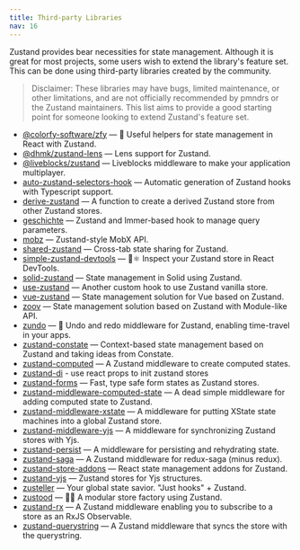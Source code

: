 ```yaml
---
title: Third-party Libraries
nav: 16
---
```


Zustand provides bear necessities for state management.
Although it is great for most projects,
some users wish to extend the library's feature set.
This can be done using third-party libraries created by the community.

> Disclaimer: These libraries may have bugs, limited maintenance,
> or other limitations, and are not officially recommended
> by pmndrs or the Zustand maintainers.
> This list aims to provide a good starting point
> for someone looking to extend Zustand's feature set.

- [@colorfy-software/zfy](https://colorfy-software.gitbook.io/zfy/) — 🧸 Useful helpers for state management in React with Zustand.
- [@dhmk/zustand-lens](https://github.com/dhmk083/dhmk-zustand-lens) — Lens support for Zustand.
- [@liveblocks/zustand](https://github.com/liveblocks/liveblocks/tree/main/packages/liveblocks-zustand) — Liveblocks middleware to make your application multiplayer.
- [auto-zustand-selectors-hook](https://github.com/Albert-Gao/auto-zustand-selectors-hook) — Automatic generation of Zustand hooks with Typescript support.
- [derive-zustand](https://github.com/dai-shi/derive-zustand) — A function to create a derived Zustand store from other Zustand stores.
- [geschichte](https://github.com/BowlingX/geschichte) — Zustand and Immer-based hook to manage query parameters.
- [mobz](https://github.com/2A5F/Mobz) — Zustand-style MobX API.
- [shared-zustand](https://github.com/Tom-Julux/shared-zustand) — Cross-tab state sharing for Zustand.
- [simple-zustand-devtools](https://github.com/beerose/simple-zustand-devtools) — 🐻⚛️ Inspect your Zustand store in React DevTools.
- [solid-zustand](https://github.com/wobsoriano/solid-zustand) — State management in Solid using Zustand.
- [use-zustand](https://github.com/dai-shi/use-zustand) — Another custom hook to use Zustand vanilla store.
- [vue-zustand](https://github.com/wobsoriano/vue-zustand) — State management solution for Vue based on Zustand.
- [zoov](https://github.com/InfiniteXyy/zoov) — State management solution based on Zustand with Module-like API.
- [zundo](https://github.com/charkour/zundo) — 🍜 Undo and redo middleware for Zustand, enabling time-travel in your apps.
- [zustand-constate](https://github.com/ntvinhit/zustand-constate) — Context-based state management based on Zustand and taking ideas from Constate.
- [zustand-computed](https://github.com/chrisvander/zustand-computed) — A Zustand middleware to create computed states.
- [zustand-di](https://github.com/charkour/zustand-di) - use react props to init zustand stores
- [zustand-forms](https://github.com/Conduct/zustand-forms) — Fast, type safe form states as Zustand stores.
- [zustand-middleware-computed-state](https://github.com/cmlarsen/zustand-middleware-computed-state) — A dead simple middleware for adding computed state to Zustand.
- [zustand-middleware-xstate](https://github.com/biowaffeln/zustand-middleware-xstate) — A middleware for putting XState state machines into a global Zustand store.
- [zustand-middleware-yjs](https://github.com/joebobmiles/zustand-middleware-yjs) — A middleware for synchronizing Zustand stores with Yjs.
- [zustand-persist](https://github.com/roadmanfong/zustand-persist) — A middleware for persisting and rehydrating state.
- [zustand-saga](https://github.com/Nowsta/zustand-saga) — A Zustand middleware for redux-saga (minus redux).
- [zustand-store-addons](https://github.com/Diablow/zustand-store-addons) — React state management addons for Zustand.
- [zustand-yjs](https://github.com/tandem-pt/zustand-yjs) — Zustand stores for Yjs structures.
- [zusteller](https://github.com/timkindberg/zusteller) — Your global state savior. "Just hooks" + Zustand.
- [zustood](https://github.com/udecode/zustood) — 🐻‍❄️ A modular store factory using Zustand.
- [zustand-rx](https://github.com/patdx/zustand-rx) — A Zustand middleware enabling you to subscribe to a store as an RxJS Observable.
- [zustand-querystring](https://github.com/nitedani/zustand-querystring) — A Zustand middleware that syncs the store with the querystring.
